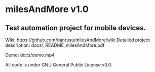# milesAndMore v1.0

## Test automation project for mobile devices.

Wiki: https://github.com/danrusu/milesAndMore/wiki
Detailed project description:  docs/_README_milesAndMore.pdf

Demo:                          docs/demo.mp4

All code is under GNU General Public License v3.0.

